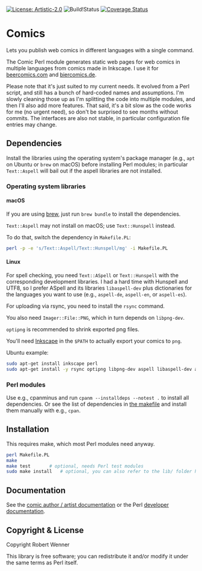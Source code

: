 [![License: Artistic-2.0](https://img.shields.io/badge/License-Perl-0298c3.svg)](https://opensource.org/licenses/Artistic-2.0)
![Build!Status](https://github.com/robertwenner/comics/actions/workflows/perl-versions.yml/badge.svg)
[![Coverage Status](https://coveralls.io/repos/github/robertwenner/comics/badge.svg?branch=master)](https://coveralls.io/github/robertwenner/comics?branch=master)

# Comics

Lets you publish web comics in different languages with a single command.

The Comic Perl module generates static web pages for web comics in multiple
languages from comics made in Inkscape. I use it for
[beercomics.com](https://beercomics.com) and
[biercomics.de](https://biercomics.de).

Please note that it's just suited to my current needs. It evolved from a
Perl script, and still has a bunch of hard-coded names and assumptions.
I'm slowly cleaning those up as I'm splitting the code into multiple
modules, and then I'll also add more features. That said, it's a bit slow as
the code works for me (no urgent need), so don't be surprised to see months
without commits. The interfaces are also not stable, in particular
configuration file entries may change.


## Dependencies

Install the libraries using the operating system's package manager (e.g.,
`apt` on Ubuntu or `brew` on macOS) before installing Perl modules; in
particular `Text::Aspell` will bail out if the aspell libraries are not
installed.

### Operating system libraries

#### macOS

If you are using [brew](https://brew.sh), just run `brew bundle` to install
the dependencies.

`Text::Aspell` may not install on macOS; use `Text::Hunspell` instead.

To do that, switch the dependency in `Makefile.PL`:

```sh
perl -p -e 's/Text::Aspell/Text::Hunspell/mg' -i Makefile.PL
```

#### Linux

For spell checking, you need `Text::ASpell` or `Text::Hunspell`
with the corresponding development libraries. I had a hard time with
Hunspell and UTF8, so I prefer ASpell and its libraries `libaspell-dev`
plus dictionaries for the languages you want to use (e.g., `aspell-de`,
`aspell-en`, or `aspell-es`).

For uploading via rsync, you need to install the `rsync` command.

You also need `Imager::File::PNG`, which in turn depends on `libpng-dev`.

`optipng` is recommended to shrink exported png files.

You'll need [Inkscape](https://inkscape.org) in the `$PATH` to actually
export your comics to `png`.

Ubuntu example:

```sh
sudo apt-get install inkscape perl
sudo apt-get install -y rsync optipng libpng-dev aspell libaspell-dev aspell-en aspell-de
```

### Perl modules

Use e.g., cpanminus and run `cpanm --installdeps --notest .` to install
all dependencies. Or see the list of dependencies in [the makefile](Makefile.PL)
and install them manually with e.g., `cpan`.


## Installation

This requires make, which most Perl modules need anyway.

```bash
perl Makefile.PL
make
make test       # optional, needs Perl test modules
sudo make install   # optional, you can also refer to the lib/ folder here
```

## Documentation

See the [comic author / artist documentation](doc/index.md) or the Perl
[developer documentation](doc/developers.md).


## Copyright & License

Copyright Robert Wenner

This library is free software; you can redistribute it and/or modify
it under the same terms as Perl itself.
